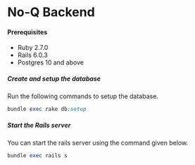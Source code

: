 # No-Q Backend

#### Prerequisites
- Ruby 2.7.0
- Rails 6.0.3
- Postgres 10 and above

##### Create and setup the database
Run the following commands to setup the database.
 ```ruby
 bundle exec rake db:setup
 ```

##### Start the Rails server
 You can start the rails server using the command given below.
 ```ruby
 bundle exec rails s
 ```

